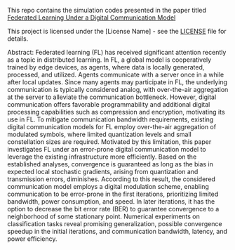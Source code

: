 This repo contains the simulation codes presented in the paper titled [Federated Learning Under a Digital Communication Model](https://ieeexplore.ieee.org/stamp/stamp.jsp?arnumber=10363220)

This project is licensed under the [License Name] - see the [LICENSE](LICENSE) file for details.

Abstract:
Federated learning (FL) has received significant attention recently as a topic in distributed learning. In FL, a global model is cooperatively trained by edge devices, as agents, where data is locally generated, processed, and utilized. Agents communicate with a server once in a while after local updates. Since many agents may participate in FL, the underlying communication is typically considered analog, with over-the-air aggregation at the server to alleviate the communication bottleneck. However, digital communication offers favorable programmability and additional digital processing capabilities such as compression and encryption, motivating its use in FL. To mitigate communication bandwidth requirements, existing digital communication models for FL employ over-the-air aggregation of modulated symbols, where limited quantization levels and small constellation sizes are required. Motivated by this limitation, this paper investigates FL under an error-prone digital communication model to leverage the existing infrastructure more efficiently. Based on the established analyses, convergence is guaranteed as long as the bias in expected local stochastic gradients, arising from quantization and transmission errors, diminishes. According to this result, the considered communication model employs a digital modulation scheme, enabling communication to be error-prone in the first iterations, prioritizing limited bandwidth, power consumption, and speed. In later iterations, it has the option to decrease the bit error rate (BER) to guarantee convergence to a neighborhood of some stationary point. Numerical experiments on classification tasks reveal promising generalization, possible convergence speedup in the initial iterations, and communication bandwidth, latency, and power efficiency.
